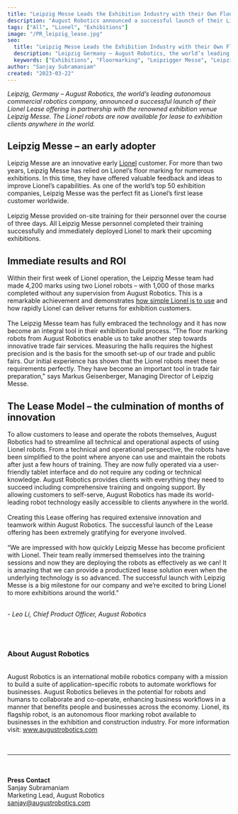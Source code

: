 ```yaml
---
title: "Leipzig Messe Leads the Exhibition Industry with their Own Floor Marking Robots"
description: "August Robotics announced a successful launch of their Lionel Lease offering in partnership with the renowned exhibition venue Leipzig Messe."
tags: ["All", "Lionel", "Exhibitions"]
image: "/PR_leipzig_lease.jpg"
seo:
  title: "Leipzig Messe Leads the Exhibition Industry with their Own Floor Marking Robots"
  description: "Leipzig Germany – August Robotics, the world’s leading autonomous commercial robotics company, announced a successful launch of their Lionel Lease offering in partnership with the renowned exhibition venue Leipzig Messe. The Lionel robots are now available for lease to exhibition clients anywhere in the world."
  keywords: ["Exhibitions", "Floormarking", "Leipzigger Messe", "Leipzig"]
author: "Sanjay Subramaniam"
created: "2023-03-22"
---
```


_Leipzig, Germany – August Robotics, the world’s leading autonomous commercial robotics
company, announced a successful launch of their Lionel Lease offering in partnership with
the renowned exhibition venue Leipzig Messe. The Lionel robots are now available for lease
to exhibition clients anywhere in the world._

## Leipzig Messe – an early adopter

Leipzig Messe are an innovative early <a class="text-arprimary underline" href="https://www.exhibitions.augustrobotics.com">Lionel</a> customer. For more than two years, Leipzig
Messe has relied on Lionel’s floor marking for numerous exhibitions. In this time, they have
offered valuable feedback and ideas to improve Lionel’s capabilities. As one of the world’s
top 50 exhibition companies, Leipzig Messe was the perfect fit as Lionel’s first lease
customer worldwide.
<br/><br/>
Leipzig Messe provided on-site training for their personnel over the course of three days. All
Leipzig Messe personnel completed their training successfully and immediately deployed
Lionel to mark their upcoming exhibitions.

## Immediate results and ROI

Within their first week of Lionel operation, the Leipzig Messe team had made 4,200 marks
using two Lionel robots – with 1,000 of those marks completed without any supervision
from August Robotics. This is a remarkable achievement and demonstrates <a class="text-arprimary underline" href="https://youtu.be/zyjLYpLSicc">how simple
Lionel is to use</a> and how rapidly Lionel can deliver returns for exhibition customers.
<br/><br/>
The Leipzig Messe team has fully embraced the technology and it has now become an
integral tool in their exhibition build process. “The floor marking robots from August
Robotics enable us to take another step towards innovative trade fair services. Measuring
the halls requires the highest precision and is the basis for the smooth set-up of our trade
and public fairs. Our initial experience has shown that the Lionel robots meet these
requirements perfectly. They have become an important tool in trade fair preparation," says
Markus Geisenberger, Managing Director of Leipzig Messe.

## The Lease Model – the culmination of months of innovation

To allow customers to lease and operate the robots themselves, August Robotics had to
streamline all technical and operational aspects of using Lionel robots. From a technical and
operational perspective, the robots have been simplified to the point where anyone can use
and maintain the robots after just a few hours of training. They are now fully operated via a
user-friendly tablet interface and do not require any coding or technical knowledge.
August Robotics provides clients with everything they need to succeed including
comprehensive training and ongoing support. By allowing customers to self-serve, August
Robotics has made its world-leading robot technology easily accessible to clients anywhere
in the world.
<br/><br/>
Creating this Lease offering has required extensive innovation and teamwork within August
Robotics. The successful launch of the Lease offering has been extremely gratifying for
everyone involved.
<br/><br/>
“We are impressed with how quickly Leipzig Messe has become proficient with Lionel. Their
team really immersed themselves into the training sessions and now they are deploying the
robots as effectively as we can! It is amazing that we can provide a productized lease
solution even when the underlying technology is so advanced. The successful launch with
Leipzig Messe is a big milestone for our company and we’re excited to bring Lionel to more
exhibitions around the world.”
<br/><br/>

_- Leo Li, Chief Product Officer, August Robotics_

<br/><br/>

### **About August Robotics**

<br/>
August Robotics is an international mobile robotics company with a mission to build a suite
of application-specific robots to automate workflows for businesses. August Robotics
believes in the potential for robots and humans to collaborate and co-operate, enhancing
business workflows in a manner that benefits people and businesses across the economy.
Lionel, its flagship robot, is an autonomous floor marking robot available to businesses in
the exhibition and construction industry. For more information visit: <a class="text-arprimary underline" href="https://www.augustrobotics.com">www.augustrobotics.com</a> 
<br/><br/><br/>

---

<br/><br/>
<strong>Press Contact</strong><br/>
Sanjay Subramaniam<br/>
Marketing Lead, August Robotics<br/>
sanjay@augustrobotics.com
